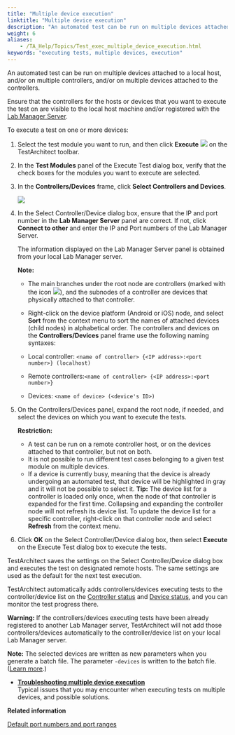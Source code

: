 ```yaml
--- 
title: "Multiple device execution"
linktitle: "Multiple device execution"
description: "An automated test can be run on multiple devices attached to a local host, and/or on multiple controllers, and/or on multiple devices attached to the controllers."
weight: 6
aliases: 
    - /TA_Help/Topics/Test_exec_multiple_device_execution.html
keywords: "executing tests, multiple devices, execution"
---
```


An automated test can be run on multiple devices attached to a local host, and/or on multiple controllers, and/or on multiple devices attached to the controllers.

Ensure that the controllers for the hosts or devices that you want to execute the test on are visible to the local host machine and/or registered with the [Lab Manager Server](/TA_Help/Topics/Lab_manager.html).

To execute a test on one or more devices:

1.  Select the test module you want to run, and then click **Execute** ![](/images/TA_Help/Images/btn.TAC_toolbar.Execute.png) on the TestArchitect toolbar.

2.  In the **Test Modules** panel of the Execute Test dialog box, verify that the check boxes for the modules you want to execute are selected.

3.  In the **Controllers/Devices** frame, click **Select Controllers and Devices**.

    ![](/images/TA_Help/Images/Select_controllers_devices.png)

4.  In the Select Controller/Device dialog box, ensure that the IP and port number in the **Lab Manager Server** panel are correct. If not, click **Connect to other** and enter the IP and Port numbers of the Lab Manager Server.

    The information displayed on the Lab Manager Server panel is obtained from your local Lab Manager server.

    **Note:**

    -   The main branches under the root node are controllers \(marked with the icon ![](/images/TA_Help/Images/Controller_icon.png)\), and the subnodes of a controller are devices that physically attached to that controller.
    -   Right-click on the device platform \(Android or iOS\) node, and select **Sort** from the context menu to sort the names of attached devices \(child nodes\) in alphabetical order.
    The controllers and devices on the **Controllers/Devices** panel frame use the following naming syntaxes:

    -   Local controller: `<name of controller> {<IP address>:<port number>} (localhost)`
    -   Remote controllers:`<name of controller> {<IP address>:<port number>}`
    -   Devices: `<name of device> (<device's ID>)`
5.  On the Controllers/Devices panel, expand the root node, if needed, and select the devices on which you want to execute the tests.

    **Restriction:**

    -   A test can be run on a remote controller host, or on the devices attached to that controller, but not on both.
    -   It is not possible to run different test cases belonging to a given test module on multiple devices.
    -   If a device is currently busy, meaning that the device is already undergoing an automated test, that device will be highlighted in gray and it will not be possible to select it.
    **Tip:** The device list for a controller is loaded only once, when the node of that controller is expanded for the first time. Collapsing and expanding the controller node will not refresh its device list. To update the device list for a specific controller, right-click on that controller node and select **Refresh** from the context menu.

6.  Click **OK** on the Select Controller/Device dialog box, then select **Execute** on the Execute Test dialog box to execute the tests.


TestArchitect saves the settings on the Select Controller/Device dialog box and executes the test on designated remote hosts. The same settings are used as the default for the next test execution.

TestArchitect automatically adds controllers/devices executing tests to the controller/device list on the [Controller status](/TA_Help/Topics/Lab_manager_controller.html) and [Device status](/TA_Help/Topics/Lab_manager_device.html), and you can monitor the test progress there.

**Warning:** If the controllers/devices executing tests have been already registered to another Lab Manager server, TestArchitect will not add those controllers/devices automatically to the controller/device list on your local Lab Manager server.

**Note:** The selected devices are written as new parameters when you generate a batch file. The parameter `-devices` is written to the batch file. \([Learn more](/TA_Help/Topics/Test_exec_cmd.html).\)

-   **[Troubleshooting multiple device execution](/TA_Help/Topics/Test_exec_multiple_device_execution_troubleshooting.html)**  
Typical issues that you may encounter when executing tests on multiple devices, and possible solutions.




**Related information**  


[Default port numbers and port ranges](/TA_Administration/Topics/adm_port_number_port_ranges.html)

